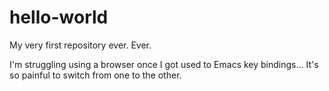 # hello-world
My very first repository ever. Ever.

I'm struggling using a browser once I got used to Emacs key bindings... It's so painful to switch from one to the other.

